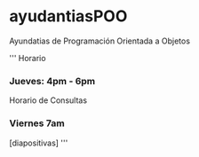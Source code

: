 # ayudantiasPOO
Ayundatias de Programación Orientada a Objetos 

'''
Horario 
### Jueves: 4pm - 6pm

Horario de Consultas
### Viernes 7am


[diapositivas]
''' 
